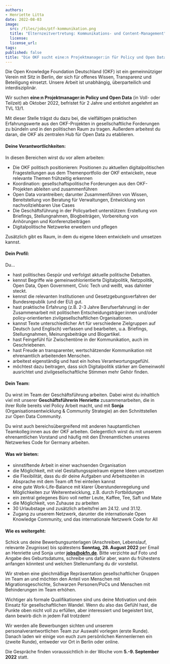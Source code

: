 ```yaml
---
authors:
- Henriette Litta
date: 2022-08-03
image:
  src: /files/jobs/ptf-kommunikation.png
  title: "Elternzeitvertretung: Kommunikations- und Content-Management"
  license: 
  license_url:
tags:
published: false
title: "Die OKF sucht eine:n Projektmanager:in für Policy und Open Data"
---
```


Die Open Knowledge Foundation Deutschland (OKF) ist ein gemeinnütziger Verein mit Sitz in Berlin, der sich für offenes Wissen, Transparenz und Beteiligung einsetzt. Unsere Arbeit ist unabhängig, überparteilich und interdisziplinär.

Wir suchen **eine:n Projektmanager:in Policy und Open Data** (in Voll- oder Teilzeit) ab Oktober 2022, befristet für 2 Jahre und entlohnt angelehnt an TVL 13/1.

Mit dieser Stelle trägst du dazu bei, die vielfältigen praktischen Erfahrungswerte aus den OKF-Projekten in gesellschaftliche Forderungen zu bündeln und in den politischen Raum zu tragen. Außerdem arbeitest du daran, die OKF als zentralen Hub für Open Data zu etablieren.

#### Deine Verantwortlichkeiten:

In diesen Bereichen wirst du vor allem arbeiten: 
* Die OKF politisch positionieren: Positionen zu aktuellen digitalpolitischen Fragestellungen aus dem Themenportfolio der OKF entwickeln, neue relevante Themen frühzeitig erkennen
* Koordination: gesellschaftspolitische Forderungen aus den OKF-Projekten ableiten und zusammenführen
* Open Data vorantreiben; darunter Zusammenführen von Wissen, Bereitstellung von Beratung für Verwaltungen, Entwicklung von nachvollziehbaren Use Cases
* Die Geschäftsführung in der Policyarbeit unterstützen: Erstellung von Briefings, Stellungnahmen, Blogbeiträgen, Vorbereitung von Anhörungen und Konferenzbeiträgen
* Digitalpolitische Netzwerke erweitern und pflegen

Zusätzlich gibt es Raum, in dem du eigene Ideen entwickeln und umsetzen kannst. 

#### Dein Profil:

Du...
* hast politisches Gespür und verfolgst aktuelle politische Debatten.
* kennst Begriffe wie gemeinwohlorientierte Digitalpolitik, Netzpolitik, Open Data, Open Government, Civic Tech und weißt, was dahinter steckt.
* kennst die relevanten Institutionen und Gesetzgebungsverfahren der Bundesrepublik (und der EU) gut.
* hast praktische Erfahrung (z.B. 2-3 Jahre Berufserfahrung) in der Zusammenarbeit mit politischen Entscheidungsträger:innen und/oder policy-orientierten zivilgesellschaftlichen Organisationen.
* kannst Texte unterschiedlicher Art für verschiedene Zielgruppen auf Deutsch (und Englisch) verfassen und bearbeiten, u.a. Briefings, Stellungnahmen, Meinungsbeiträge und Blogartikel.
* hast Feingefühl für Zwischentöne in der Kommunikation, auch im Geschriebenen.
* hast Freude an transparenter, wertschätzender Kommunikation mit ehrenamtlich arbeitenden Menschen.
* arbeitest eigenständig und hast ein hohes Verantwortungsgefühl.
* möchtest dazu beitragen, dass sich Digitalpolitik stärker am Gemeinwohl ausrichtet und zivilgesellschaftliche Stimmen mehr Gehör finden.

#### Dein Team:

Du wirst im Team der Geschäftsführung arbeiten. Dabei wirst du inhaltlich viel mit unserer **Geschäftsführerin Henriette** zusammenarbeiten, die in ihrer Rolle bereits viel Policy Arbeit macht, und mit **Sonja** (Organisationsentwicklung & Community Strategie) an den Schnittstellen zur Open Data Community. 

Du wirst auch bereichsübergreifend mit anderen hauptamtlichen Teamkolleg:innen aus der OKF arbeiten. Gelegentlich wirst du mit unserem ehrenamtlichen Vorstand und häufig mit den Ehrenamtlichen unseres Netzwerkes Code for Germany arbeiten. 

#### Was wir bieten:

* sinnstiftende Arbeit in einer wachsenden Organisation
* die Möglichkeit, mit viel Gestaltungsspielraum eigene Ideen umzusetzen
* die Flexibilität, dass du dir deine Aufgaben und Arbeitszeiten in Absprache mit dem Team oft frei einteilen kannst
* eine gute Work-Life-Balance mit klarer Überstundenregelung und Möglichkeiten zur Weiterentwicklung, z.B. durch Fortbildungen 
* ein zentral gelegenes Büro voll netter Leute, Kaffee, Tee, Saft und Mate 
* die Möglichkeit, von Zuhause zu arbeiten
* 30 Urlaubstage und zusätzlich arbeitsfrei am 24.12. und 31.12.
* Zugang zu unserem Netzwerk, darunter die internationale Open Knowledge Community, und das internationale Netzwerk Code for All

#### Wie es weitergeht:

Schick uns deine Bewerbungsunterlagen (Anschreiben, Lebenslauf, relevante Zeugnisse) bis spätestens **Sonntag, 28. August 2022** per Email an Henriette und Sonja unter **jobs@okfn.de**. Bitte verzichte auf Foto und Angabe des Geburtsdatums, schreibe uns dafür aber, wann du frühestens anfangen könntest und welchen Stellenumfang du dir vorstellst.

Wir streben eine gleichmäßige Repräsentation gesellschaftlicher Gruppen im Team an und möchten den Anteil von Menschen mit Migrationsgeschichte, Schwarzen Personen/PoCs und Menschen mit Behinderungen im Team erhöhen.

Wichtiger als formale Qualifikationen sind uns deine Motivation und dein Einsatz für gesellschaftlichen Wandel. Wenn du also das Gefühl hast, die Punkte oben nicht voll  zu erfüllen, aber interessiert und begeistert bist, dann bewirb dich in jedem Fall trotzdem!

Wir werden alle Bewerbungen sichten und unserem personalverantwortlichen Team zur Auswahl vorlegen (erste Runde). Danach laden wir einige von euch zum persönlichen Kennenlernen ein (zweite Runde), entweder vor Ort in Berlin oder online.

Die Gespräche finden voraussichtlich in der Woche vom **5.-9. September 2022** statt.
